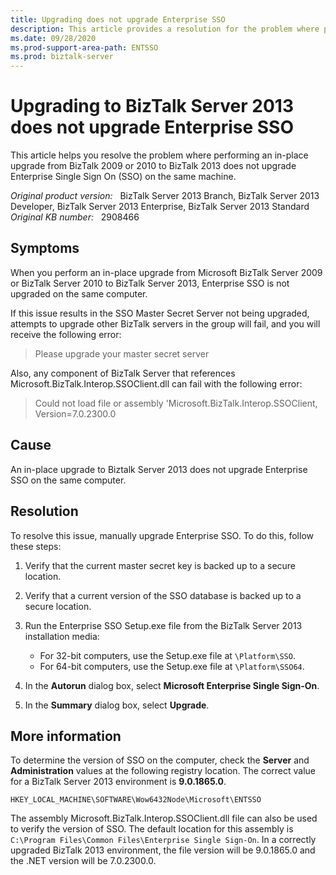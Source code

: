 ```yaml
---
title: Upgrading does not upgrade Enterprise SSO
description: This article provides a resolution for the problem where performing an in-place upgrade from BizTalk 2009 or 2010 to BizTalk 2013 does not upgrade Enterprise Single Sign On on the same machine.
ms.date: 09/28/2020
ms.prod-support-area-path: ENTSSO
ms.prod: biztalk-server
---
```

# Upgrading to BizTalk Server 2013 does not upgrade Enterprise SSO

This article helps you resolve the problem where performing an in-place upgrade from BizTalk 2009 or 2010 to BizTalk 2013 does not upgrade Enterprise Single Sign On (SSO) on the same machine.

_Original product version:_ &nbsp; BizTalk Server 2013 Branch, BizTalk Server 2013 Developer, BizTalk Server 2013 Enterprise, BizTalk Server 2013 Standard  
_Original KB number:_ &nbsp; 2908466

## Symptoms

When you perform an in-place upgrade from Microsoft BizTalk Server 2009 or BizTalk Server 2010 to BizTalk Server 2013, Enterprise SSO is not upgraded on the same computer.

If this issue results in the SSO Master Secret Server not being upgraded, attempts to upgrade other BizTalk servers in the group will fail, and you will receive the following error:

> Please upgrade your master secret server

Also, any component of BizTalk Server that references Microsoft.BizTalk.Interop.SSOClient.dll can fail with the following error:

> Could not load file or assembly 'Microsoft.BizTalk.Interop.SSOClient, Version=7.0.2300.0

## Cause

An in-place upgrade to Biztalk Server 2013 does not upgrade Enterprise SSO on the same computer.

## Resolution

To resolve this issue, manually upgrade Enterprise SSO. To do this, follow these steps:

1. Verify that the current master secret key is backed up to a secure location.
2. Verify that a current version of the SSO database is backed up to a secure location.
3. Run the Enterprise SSO Setup.exe file from the BizTalk Server 2013 installation media:

   - For 32-bit computers, use the Setup.exe file at `\Platform\SSO`.
   - For 64-bit computers, use the Setup.exe file at `\Platform\SSO64`.

4. In the **Autorun** dialog box, select **Microsoft Enterprise Single Sign-On**.
5. In the **Summary** dialog box, select **Upgrade**.

## More information

To determine the version of SSO on the computer, check the **Server** and **Administration** values at the following registry location. The correct value for a BizTalk Server 2013 environment is **9.0.1865.0**.

`HKEY_LOCAL_MACHINE\SOFTWARE\Wow6432Node\Microsoft\ENTSSO`

The assembly Microsoft.BizTalk.Interop.SSOClient.dll file can also be used to verify the version of SSO. The default location for this assembly is `C:\Program Files\Common Files\Enterprise Single Sign-On`. In a correctly upgraded BizTalk 2013 environment, the file version will be 9.0.1865.0 and the .NET version will be 7.0.2300.0.
